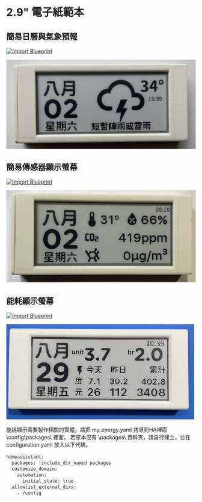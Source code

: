 # 2.9" 電子紙範本

## 簡易日曆與氣象預報
[![Import Blueprint](https://my.home-assistant.io/badges/blueprint_import.svg)](https://my.home-assistant.io/redirect/blueprint_import/?blueprint_url=https://raw.githubusercontent.com/Billtou/public/blob/main/BluePrint/automate-es-29-forecast.yaml)

![081733](/ED_29/image/B8AD097F.jpg)



## 簡易傳感器顯示螢幕  

[![Import Blueprint](https://my.home-assistant.io/badges/blueprint_import.svg)](https://my.home-assistant.io/redirect/blueprint_import/?blueprint_url=https://raw.githubusercontent.com/Billtou/public/blob/main/BluePrint/automate-ed-29-mult_sensor.yaml)

![081733](/ED_29/image/834866CA.jpg)



## 能耗顯示螢幕 

[![Import Blueprint](https://my.home-assistant.io/badges/blueprint_import.svg)](https://my.home-assistant.io/redirect/blueprint_import/?blueprint_url=https://raw.githubusercontent.com/Billtou/public/blob/main/BluePrint/automate-ed-29-energy.yaml)

![081733](/ED_29/image/enger_1.jpg)

能耗顯示需要製作相關的實體，請把 my_energy.yaml 拷貝到HA裡面 \config\packages\ 裡面。
若原本沒有 \packages\ 資料夾，請自行建立，並在configuration.yaml 放入以下代碼。
    
    homeassistant:
      packages: !include_dir_named packages
      customize_domain:
        automation:
          initial_state: true
      allowlist_external_dirs:
        - /config
